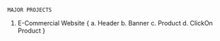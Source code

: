                                                                                 MAJOR PROJECTS

1. E-Commercial Website {
    a. Header
    b. Banner
    c. Product
    d. ClickOn Product
}
